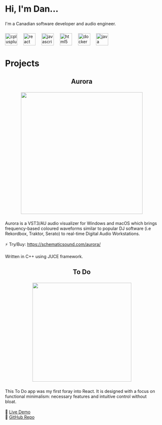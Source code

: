 <h1 align="left">Hi, I'm Dan...</h1>

###

<p align="left">I'm a Canadian software developer and audio engineer.</p>

###

<div align="left">
  <img src="https://cdn.jsdelivr.net/gh/devicons/devicon/icons/cplusplus/cplusplus-original.svg" height="40" alt="cplusplus logo"  />
  <img width="12" />
  <img src="https://cdn.jsdelivr.net/gh/devicons/devicon/icons/react/react-original.svg" height="40" alt="react logo"  />
  <img width="12" />
  <img src="https://cdn.jsdelivr.net/gh/devicons/devicon/icons/javascript/javascript-original.svg" height="40" alt="javascript logo"  />
  <img width="12" />
  <img src="https://cdn.jsdelivr.net/gh/devicons/devicon/icons/html5/html5-original.svg" height="40" alt="html5 logo"  />
  <img width="12" />
  <img src="https://cdn.jsdelivr.net/gh/devicons/devicon/icons/docker/docker-original.svg" height="40" alt="docker logo"  />
  <img width="12" />
  <img src="https://cdn.jsdelivr.net/gh/devicons/devicon/icons/java/java-original.svg" height="40" alt="java logo"  />
</div>

###

<h1 align="left">Projects</h1>

###

<h2 align="center">Aurora</h2>

###

<div align="center">
  <img height="400" src="https://dandubois.ca/aurora.png"  />
</div>

###

Aurora is a VST3/AU audio visualizer for Windows and macOS which brings frequency-based coloured waveforms similar to popular DJ software (i.e Rekordbox, Traktor, Serato) to real-time Digital Audio Workstations. <br><br>⚡️ Try/Buy: https://schematicsound.com/aurora/<br><br>Written in C++ using JUCE framework.

###

<h2 align="center">To Do</h2>

###

<div align="center">
  <img height="325" src="https://dandubois.ca/todogif.gif"  />
</div>

###

This To Do app was my first foray into React. It is designed with a focus on functional minimalism: necessary features and intuitive control without  bloat.<br><br>👀 [Live Demo]( https://dandubois.ca/todo/)<br>🔗 [GitHub Repo]( https://github.com/schematicdnb/React-ToDo-List)

###
